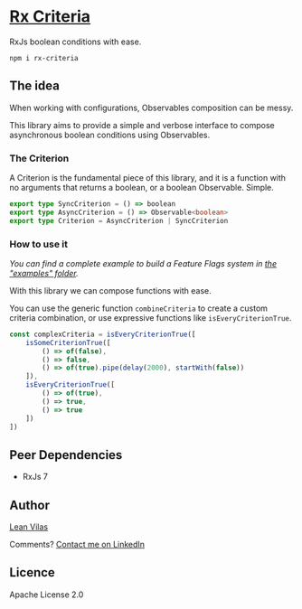 # [Rx Criteria](https://www.npmjs.com/package/rx-criteria)

RxJs boolean conditions with ease.
```
npm i rx-criteria
```

## The idea
When working with configurations, Observables composition can be messy.

This library aims to provide a simple and verbose interface to compose asynchronous boolean conditions using Observables.

### The Criterion
A Criterion is the fundamental piece of this library, and it is a function with no arguments that returns a boolean, or a boolean Observable. Simple.
```typescript
export type SyncCriterion = () => boolean
export type AsyncCriterion = () => Observable<boolean>
export type Criterion = AsyncCriterion | SyncCriterion
```

### How to use it
<i>You can find a complete example to build a Feature Flags system in [the "examples" folder](https://github.com/lean1190/rx-criteria/tree/main/examples/feature-flags).</i>

With this library we can compose functions with ease.

You can use the generic function `combineCriteria` to create a custom criteria combination, or use expressive functions like `isEveryCriterionTrue`.

```typescript
const complexCriteria = isEveryCriterionTrue([
    isSomeCriterionTrue([
        () => of(false),
        () => false,
        () => of(true).pipe(delay(2000), startWith(false))
    ]),
    isEveryCriterionTrue([
        () => of(true),
        () => true,
        () => true
    ])
])
```

## Peer Dependencies
- RxJs 7

## Author
[Lean Vilas](https://github.com/lean1190)

Comments? [Contact me on LinkedIn](https://www.linkedin.com/in/leanvilas/)

## Licence
Apache License 2.0

